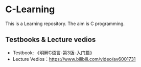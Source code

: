 # C-Learning
This is a Learning repository. The aim is C programming.

## Testbooks &  Lecture vedios
- Testbook: 《明解C语言-第3版-入门篇》
- Lecture Vedios：https://www.bilibili.com/video/av6001731
